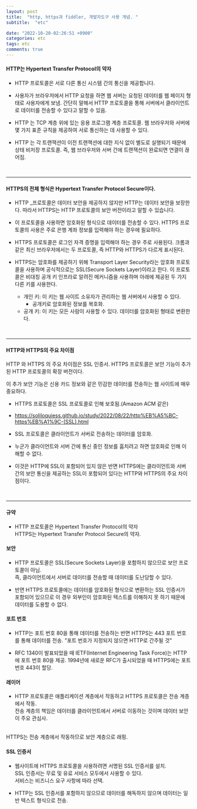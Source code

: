 ```yaml
---
layout: post
title:  "http, https과 fiddler, 개발자도구 사용 개념. "
subtitle:  "etc"

date: "2022-10-20-02:26:51 +0900"
categories: etc
tags: etc
comments: true
---
```



#### HTTP는 Hypertext Transfer Protocol의 약자

- HTTP 프로토콜은 서로 다른 통신 시스템 간의 통신을 제공합니다. 
- 사용자가 브라우저에서 HTTP 요청을 하면 웹 서버는 요청된 데이터를 웹 페이지 형태로 사용자에게 보냄. 간단히 말해서 HTTP 프로토콜을 통해 서버에서 클라이언트로 데이터를 전송할 수 있다고 말할 수 있음.

- HTTP 는 TCP 계층 위에 있는 응용 프로그램 계층 프로토콜. 웹 브라우저와 서버에 몇 가지 표준 규칙을 제공하여 서로 통신하는 데 사용할 수 있다.

- HTTP 는 각 트랜잭션이 이전 트랜잭션에 대한 지식 없이 별도로 실행되기 때문에 상태 비저장 프로토콜. 즉, 웹 브라우저와 서버 간에 트랜잭션이 완료되면 연결이 끊어짐.

<br>

----


#### HTTPS의 전체 형식은 Hypertext Transfer Protocol Secure이다.

- HTTP _프로토콜은 데이터 보안을 제공하지 않지만 HTTP는 데이터 보안을 보장한다. 따라서 HTTPS는 HTTP 프로토콜의 보안 버전이라고 말할 수 있습니다. 

- 이 프로토콜을 사용하면 암호화된 형식으로 데이터를 전송할 수 있다. HTTPS 프로토콜의 사용은 주로 은행 계좌 정보를 입력해야 하는 경우에 필요하다. 

- HTTPS 프로토콜은 로그인 자격 증명을 입력해야 하는 경우 주로 사용된다. 크롬과 같은 최신 브라우저에서는 두 프로토콜, 즉 HTTP와 HTTPS가 다르게 표시된다. 

- HTTPS는 암호화를 제공하기 위해 Transport Layer Security라는 암호화 프로토콜을 사용하며 공식적으로는 SSL(Secure Sockets Layer)이라고 한다. 이 프로토콜은 비대칭 공개 키 인프라로 알려진 메커니즘을 사용하며 아래에 제공된 두 가지 다른 키를 사용한다.



    - 개인 키: 이 키는 웹 사이트 소유자가 관리하는 웹 서버에서 사용할 수 있다.
        - 공개키로 암호화된 정보를 복호화.
    - 공개 키: 이 키는 모든 사람이 사용할 수 있다. 데이터를 암호화된 형태로 변환한다.

<br>

------

#### HTTP와 HTTPS의 주요 차이점
HTTP 와 HTTPS 의 주요 차이점은 SSL 인증서. HTTPS 프로토콜은 보안 기능이 추가된 HTTP 프로토콜의 확장 버전이다.

이 추가 보안 기능은 신용 카드 정보와 같은 민감한 데이터를 전송하는 웹 사이트에 매우 중요하다.


- HTTPS 프로토콜은 SSL 프로토콜로 인해 보호됨.(Amazon ACM 같은)
 - https://soliloquiess.github.io/study/2022/08/22/http%EB%A5%BC-https%EB%A1%9C-(SSL).html

- SSL 프로토콜은 클라이언트가 서버로 전송하는 데이터를 암호화. 
 
- 누군가 클라이언트와 서버 간에 통신 중인 정보를 훔치려고 하면 암호화로 인해 이해할 수 없다. 

- 이것은 HTTP에 SSL이 포함되어 있지 않은 반면 HTTPS에는 클라이언트와 서버 간의 보안 통신을 제공하는 SSL이 포함되어 있다는 HTTP와 HTTPS의 주요 차이점이다.

<br>

 -----------------


#### 규약

- HTTP 프로토콜은 Hypertext Transfer Protocol의 약자<br> HTTPS는 Hypertext Transfer Protocol Secure의 약자.

#### 보안
 
- HTTP 프로토콜은 SSL(Secure Sockets Layer)을 포함하지 않으므로 보안 프로토콜이 아님.<br> 즉, 클라이언트에서 서버로 데이터를 전송할 때 데이터를 도난당할 수 있다. 

- 반면 HTTPS 프로토콜에는 데이터를 암호화된 형식으로 변환하는 SSL 인증서가 포함되어 있으므로 이 경우 외부인이 암호화된 텍스트를 이해하지 못 하기 때문에 데이터를 도용할 수 없다.

#### 포트 번호
- HTTP는 포트 번호 80을 통해 데이터를 전송하는 반면 HTTPS는 443 포트 번호를 통해 데이터를 전송. "포트 번호가 지정되지 않으면 HTTP로 간주될 것"

- RFC 1340이 발표되었을 때 IETF(Internet Engineering Task Force)는 HTTP에 포트 번호 80을 제공. 1994년에 새로운 RFC가 출시되었을 때 HTTPS에는 포트 번호 443이 할당.

#### 레이어

- HTTP 프로토콜은 애플리케이션 계층에서 작동하고 HTTPS 프로토콜은 전송 계층에서 작동. <br>
전송 계층의 책임은 데이터를 클라이언트에서 서버로 이동하는 것이며 데이터 보안이 주요 관심사. 
<br>
HTTPS는 전송 계층에서 작동하므로 보안 계층으로 래핑.

#### SSL 인증서

- 웹사이트에 HTTPS 프로토콜을 사용하려면 서명된 SSL 인증서를 설치.<br>
SSL 인증서는 무료 및 유료 서비스 모두에서 사용할 수 있다.
<br> 서비스는 비즈니스 요구 사항에 따라 선택.

- HTTP는 SSL 인증서를 포함하지 않으므로 데이터를 해독하지 않으며 데이터는 일반 텍스트 형식으로 전송.

